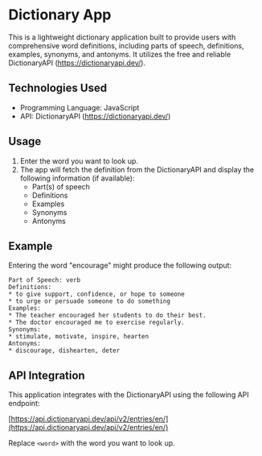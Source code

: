 # Dictionary App

This is a lightweight dictionary application built to provide users with comprehensive word definitions, including parts of speech, definitions, examples, synonyms, and antonyms. It utilizes the free and reliable DictionaryAPI (https://dictionaryapi.dev/).

## Technologies Used

* Programming Language: JavaScript
* API: DictionaryAPI (https://dictionaryapi.dev/)


## Usage

1. Enter the word you want to look up.
2. The app will fetch the definition from the DictionaryAPI and display the following information (if available):
    * Part(s) of speech
    * Definitions
    * Examples
    * Synonyms
    * Antonyms

## Example

Entering the word "encourage" might produce the following output:

```
Part of Speech: verb
Definitions:
* to give support, confidence, or hope to someone
* to urge or persuade someone to do something
Examples:
* The teacher encouraged her students to do their best.
* The doctor encouraged me to exercise regularly.
Synonyms:
* stimulate, motivate, inspire, hearten
Antonyms:
* discourage, dishearten, deter
```

## API Integration

This application integrates with the DictionaryAPI using the following API endpoint:


[https://api.dictionaryapi.dev/api/v2/entries/en/](https://api.dictionaryapi.dev/api/v2/entries/en/)<word>


Replace `<word>` with the word you want to look up.


